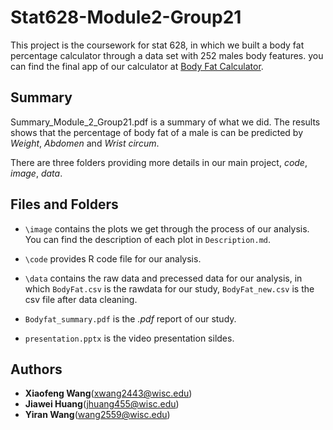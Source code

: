 # Stat628-Module2-Group21
This project is the coursework for stat 628, in which we built a body fat percentage calculator through a data set with 252 males body features. you can find the final app of our calculator at [Body Fat Calculator](https://jiawei98.shinyapps.io/BodyFatUI/).


## Summary
Summary_Module_2_Group21.pdf is a summary of what we did. The results shows that the percentage of body fat of a male is can be predicted by *Weight*, *Abdomen* and *Wrist circum*.

There are three folders providing more details in our main project, *code*, *image*, *data*.

## Files and Folders
- `\image` contains the plots we get through the process of our analysis. You can find the description of each plot in `Description.md`. 

- `\code` provides R code file for our analysis.

- `\data` contains the raw data and precessed data for our analysis, in which `BodyFat.csv` is the rawdata for our study, `BodyFat_new.csv` is the csv file after data cleaning.

- `Bodyfat_summary.pdf` is the *.pdf* report of our study.

- `presentation.pptx` is the video presentation sildes.

## Authors
* **Xiaofeng Wang**(xwang2443@wisc.edu)
* **Jiawei Huang**(jhuang455@wisc.edu)
* **Yiran Wang**(wang2559@wisc.edu)
